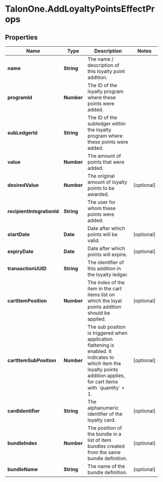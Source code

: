 # TalonOne.AddLoyaltyPointsEffectProps

## Properties

Name | Type | Description | Notes
------------ | ------------- | ------------- | -------------
**name** | **String** | The name / description of this loyalty point addition. | 
**programId** | **Number** | The ID of the loyalty program where these points were added. | 
**subLedgerId** | **String** | The ID of the subledger within the loyalty program where these points were added. | 
**value** | **Number** | The amount of points that were added. | 
**desiredValue** | **Number** | The original amount of loyalty points to be awarded. | [optional] 
**recipientIntegrationId** | **String** | The user for whom these points were added. | 
**startDate** | **Date** | Date after which points will be valid. | [optional] 
**expiryDate** | **Date** | Date after which points will expire. | [optional] 
**transactionUUID** | **String** | The identifier of this addition in the loyalty ledger. | 
**cartItemPosition** | **Number** | The index of the item in the cart items list on which the loyal points addition should be applied. | [optional] 
**cartItemSubPosition** | **Number** | The sub position is triggered when application flattening is enabled. It indicates to which item the loyalty points addition applies, for cart items with &#x60;quantity&#x60; &gt; 1.  | [optional] 
**cardIdentifier** | **String** | The alphanumeric identifier of the loyalty card.  | [optional] 
**bundleIndex** | **Number** | The position of the bundle in a list of item bundles created from the same bundle definition. | [optional] 
**bundleName** | **String** | The name of the bundle definition. | [optional] 


